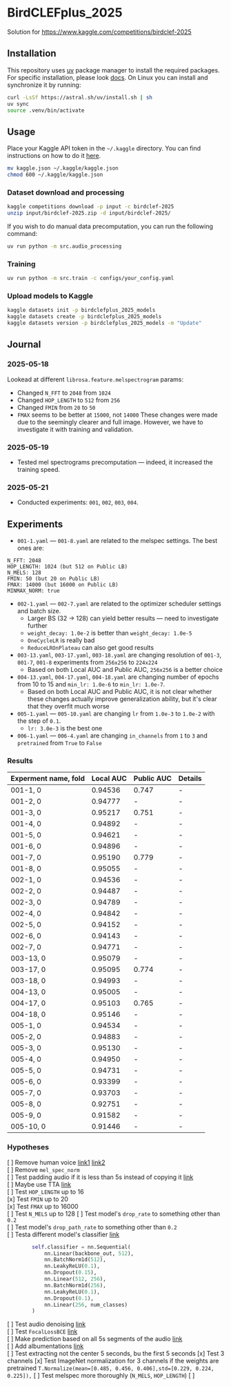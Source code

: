 # BirdCLEFplus_2025
Solution for https://www.kaggle.com/competitions/birdclef-2025


## Installation
This repository uses [uv](https://github.com/astral-sh/uv) package manager to install the required packages. For specific installation, please look [docs](https://docs.astral.sh/uv/getting-started/installation/#installation-methods). On Linux you can install and synchronize it by running:
```bash
curl -LsSf https://astral.sh/uv/install.sh | sh
uv sync
source .venv/bin/activate
```

## Usage

Place your Kaggle API token in the `~/.kaggle` directory. You can find instructions on how to do it [here](https://www.kaggle.com/docs/api#getting-started-installation-&-authentication).

```bash
mv kaggle.json ~/.kaggle/kaggle.json
chmod 600 ~/.kaggle/kaggle.json
```

### Dataset download and processing

```bash
kaggle competitions download -p input -c birdclef-2025
unzip input/birdclef-2025.zip -d input/birdclef-2025/
```

If you wish to do manual data precomputation, you can run the following command:
```bash
uv run python -m src.audio_processing
```

### Training

```bash
uv run python -m src.train -c configs/your_config.yaml
```

### Upload models to Kaggle 

```bash
kaggle datasets init -p birdclefplus_2025_models
kaggle datasets create -p birdclefplus_2025_models
kaggle datasets version -p birdclefplus_2025_models -m "Update"
```

## Journal

### 2025-05-18
Lookead at different `librosa.feature.melspectrogram` params:
* Changed `N_FFT` to `2048` from `1024`
* Changed `HOP_LENGTH` to `512` from `256`
* Changed `FMIN` from `20` to `50`
* `FMAX` seems to be better at `15000`, not `14000`
These changes were made due to the seemingly clearer and full image. However, we have to investigate it with training and validation. 

### 2025-05-19
* Tested mel spectrograms precomputation — indeed, it increased the training speed. 

### 2025-05-21
* Conducted experiments: `001`, `002`, `003`, `004`.  

## Experiments 

* `001-1.yaml` — `001-8.yaml` are related to the melspec settings. The best ones are: 
```
N_FFT: 2048
HOP_LENGTH: 1024 (but 512 on Public LB)
N_MELS: 128
FMIN: 50 (but 20 on Public LB)
FMAX: 14000 (but 16000 on Public LB)
MINMAX_NORM: true
```
* `002-1.yaml` — `002-7.yaml` are related to the optimizer scheduler settings and batch size. 
  * Larger BS (32 -> 128) can yield better results — need to investigate further
  * `weight_decay: 1.0e-2` is better than `weight_decay: 1.0e-5`
  * `OneCycleLR` is really bad
  * `ReduceLROnPlateau` can also get good results
* `003-13.yaml`, `003-17.yaml`, `003-18.yaml` are changing resolution of `001-3`, `001-7`, `001-8` experiments from `256x256` to `224x224`
  * Based on both Local AUC and Public AUC, `256x256` is a better choice
* `004-13.yaml`, `004-17.yaml`, `004-18.yaml` are changing number of epochs from 10 to 15 and `min_lr: 1.0e-6` to `min_lr: 1.0e-7`.
  * Based on both Local AUC and Public AUC, it is not clear whether these changes actually improve generalization ability, but it's clear that they overfit much worse
* `005-1.yaml` — `005-10.yaml` are changing `lr` from `1.0e-3` to `1.0e-2` with the step of `0.1`.
  * `lr: 3.0e-3` is the best one
* `006-1.yaml` — `006-4.yaml` are changing `in_channels` from `1` to `3` and `pretrained` from `True` to `False`

### Results

| Experment name, fold | Local AUC | Public AUC | Details |
|---|---|---|---|
| 001-1, 0  | 0.94536 | 0.747 | - |
| 001-2, 0  | 0.94777 | - | - |
| 001-3, 0  | 0.95217 | 0.751 | - |
| 001-4, 0  | 0.94892 | - | - |
| 001-5, 0  | 0.94621 | - | - |
| 001-6, 0  | 0.94896 | - | - |
| 001-7, 0  | 0.95190 | 0.779 | - |
| 001-8, 0  | 0.95055 | - | - |
| 002-1, 0  | 0.94536 | - | - |
| 002-2, 0  | 0.94487 | - | - |
| 002-3, 0  | 0.94789 | - | - |
| 002-4, 0  | 0.94842 | - | - |
| 002-5, 0  | 0.94152 | - | - |
| 002-6, 0  | 0.94143 | - | - |
| 002-7, 0  | 0.94771 | - | - |
| 003-13, 0 | 0.95079 | - | - |
| 003-17, 0 | 0.95095 | 0.774 | - |
| 003-18, 0 | 0.94993 | - | - |
| 004-13, 0 | 0.95005 | - | - |
| 004-17, 0 | 0.95103 | 0.765 | - |
| 004-18, 0 | 0.95146 | - | - |
| 005-1, 0  | 0.94534 | - | - |
| 005-2, 0  | 0.94883 | - | - |
| 005-3, 0  | 0.95130 | - | - |
| 005-4, 0  | 0.94950 | - | - |
| 005-5, 0  | 0.94731 | - | - |
| 005-6, 0  | 0.93399 | - | - |
| 005-7, 0  | 0.93703 | - | - |
| 005-8, 0  | 0.92751 | - | - |
| 005-9, 0  | 0.91582 | - | - |
| 005-10, 0 | 0.91446 | - | - |


### Hypotheses

[ ] Remove human voice [link1](https://www.kaggle.com/code/kdmitrie/bc25-separation-voice-from-data) [link2](https://www.kaggle.com/code/timothylovett/human-voice-removal-caution-around-ruther1)  
[ ] Remove `mel_spec_norm`  
[ ] Test padding audio if it is less than 5s instead of copying it [link](https://www.kaggle.com/code/shionao7/bird-25-submission-regnety008-v1)  
[ ] Maybe use TTA [link](https://www.kaggle.com/code/salmanahmedtamu/labels-tta-efficientnet-b0-pytorch-inference)  
[ ] Test `HOP_LENGTH` up to 16  
[x] Test `FMIN` up to 20  
[x] Test `FMAX` up to 16000    
[ ] Test `N_MELS` up to 128
[ ] Test model's `drop_rate` to something other than `0.2`  
[ ] Test model's `drop_path_rate` to something other than `0.2`  
[ ] Testa different model's classifier [link](https://www.kaggle.com/code/midcarryhz/lb-0-784-efficientnet-b0-pytorch-cpu)
```python
        self.classifier = nn.Sequential(
            nn.Linear(backbone_out, 512),
            nn.BatchNorm1d(512),
            nn.LeakyReLU(0.1),
            nn.Dropout(0.15),
            nn.Linear(512, 256),
            nn.BatchNorm1d(256),
            nn.LeakyReLU(0.1),
            nn.Dropout(0.1),
            nn.Linear(256, num_classes)
        )
```  
[ ] Test audio denoising [link](https://www.kaggle.com/code/midcarryhz/lb-0-784-efficientnet-b0-pytorch-cpu/notebook)  
[ ] Test `FocalLossBCE` [link](https://www.kaggle.com/code/hideyukizushi/bird25-onlyinf-v2-s-focallossbce-cv-962-lb-829)  
[ ] Make prediction based on all 5s segments of the audio [link](https://www.kaggle.com/code/stefankahl/birdclef-2025-sample-submission)  
[ ] Add albumentations [link](https://www.kaggle.com/code/gopidurgaprasad/audio-augmentation-albumentations)  
[ ] Test extracting not the center 5 seconds, bu the first 5 seconds
[x] Test 3 channels
[x] Test ImageNet normalization for 3 channels if the weights are pretrained `T.Normalize(mean=[0.485, 0.456, 0.406],std=[0.229, 0.224, 0.225]),`
[ ] Test melspec more thoroughly (`N_MELS`, `HOP_LENGTH`)
[ ] 
